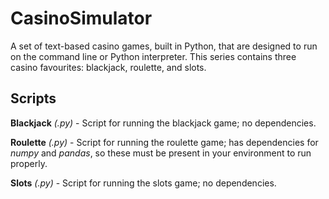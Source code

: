 # CasinoSimulator

A set of text-based casino games, built in Python, that are designed to run on the command line or Python interpreter. This series contains three casino favourites: blackjack, roulette, and slots.

## Scripts

**Blackjack** *(.py)* - Script for running the blackjack game; no dependencies.

**Roulette** *(.py)* - Script for running the roulette game; has dependencies for *numpy* and *pandas*, so these must be present in your environment to run properly.

**Slots** *(.py)* - Script for running the slots game; no dependencies.
